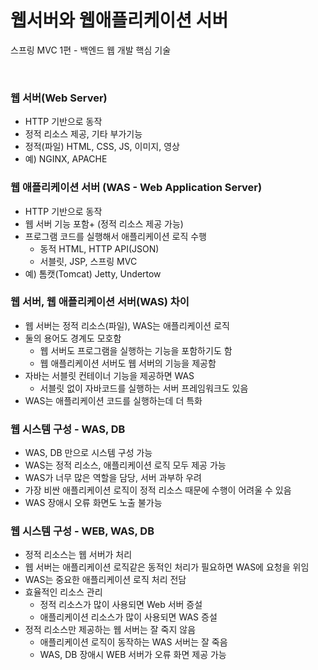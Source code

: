 # 웹서버와 웹애플리케이션 서버
스프링 MVC 1편 - 백엔드 웹 개발 핵심 기술

<br>

### 웹 서버(Web Server)
* HTTP 기반으로 동작
* 정적 리소스 제공, 기타 부가기능
* 정적(파일) HTML, CSS, JS, 이미지, 영상
* 예) NGINX, APACHE

### 웹 애플리케이션 서버 (WAS - Web Application Server)
* HTTP 기반으로 동작
* 웹 서버 기능 포함+ (정적 리소스 제공 가능)
* 프로그램 코드를 실행해서 애플리케이션 로직 수행
  * 동적 HTML, HTTP API(JSON)
  * 서블릿, JSP, 스프링 MVC
* 예) 톰캣(Tomcat) Jetty, Undertow

### 웹 서버, 웹 애플리케이션 서버(WAS) 차이
* 웹 서버는 정적 리소스(파일), WAS는 애플리케이션 로직
* 둘의 용어도 경계도 모호함
  * 웹 서버도 프로그램을 실행하는 기능을 포함하기도 함
  * 웹 애플리케이션 서버도 웹 서버의 기능을 제공함
* 자바는 서블릿 컨테이너 기능을 제공하면 WAS
  * 서블릿 없이 자바코드를 실행하는 서버 프레임워크도 있음
* WAS는 애플리케이션 코드를 실행하는데 더 특화

### 웹 시스템 구성 - WAS, DB
* WAS, DB 만으로 시스템 구성 가능
* WAS는 정적 리소스, 애플리케이션 로직 모두 제공 가능
* WAS가 너무 많은 역할을 담당, 서버 과부하 우려
* 가장 비싼 애플리케이션 로직이 정적 리소스 때문에 수행이 어려울 수 있음
* WAS 장애시 오류 화면도 노출 불가능

### 웹 시스템 구성 - WEB, WAS, DB
* 정적 리소스는 웹 서버가 처리
* 웹 서버는 애플리케이션 로직같은 동적인 처리가 필요하면 WAS에 요청을 위임
* WAS는 중요한 애플리케이션 로직 처리 전담
* 효율적인 리소스 관리
  * 정적 리소스가 많이 사용되면 Web 서버 증설
  * 애플리케이션 리소스가 많이 사용되면 WAS 증설
* 정적 리소스만 제공하는 웹 서버는 잘 죽지 않음
  * 애플리케이션 로직이 동작하는 WAS 서버는 잘 죽음
  * WAS, DB 장애시 WEB 서버가 오류 화면 제공 가능
 

